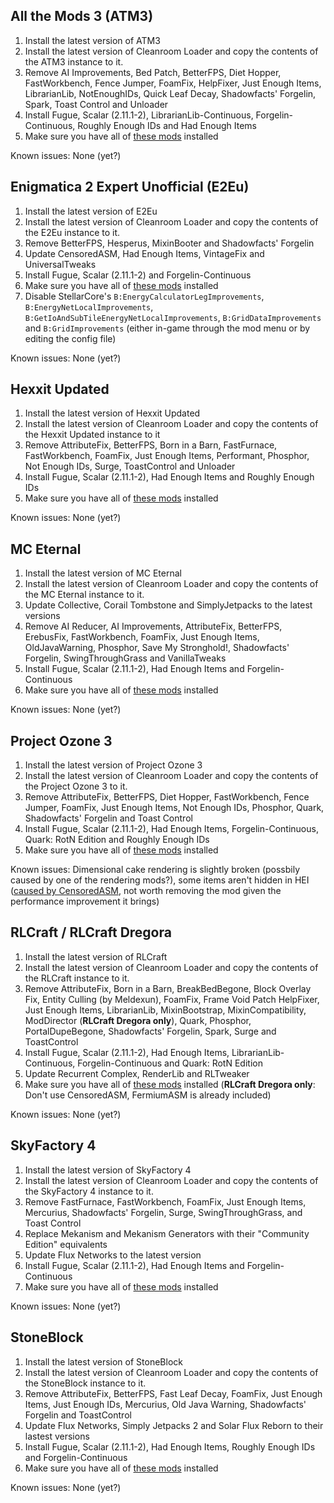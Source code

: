 ## All the Mods 3 (ATM3)

1. Install the latest version of ATM3
2. Install the latest version of Cleanroom Loader and copy the contents of the ATM3 instance to it.
3. Remove AI Improvements, Bed Patch, BetterFPS, Diet Hopper, FastWorkbench, Fence Jumper, FoamFix, HelpFixer, Just Enough Items, LibrarianLib, NotEnoughIDs, Quick Leaf Decay, Shadowfacts' Forgelin, Spark, Toast Control and Unloader
4. Install Fugue, Scalar (2.11.1-2), LibrarianLib-Continuous, Forgelin-Continuous, Roughly Enough IDs and Had Enough Items
5. Make sure you have all of [these mods](https://github.com/Radk6/MC-Optimization-Guide/blob/main/mods-n-stuff/1.12.2.md) installed

Known issues: None (yet?)

## Enigmatica 2 Expert Unofficial (E2Eu)

1. Install the latest version of E2Eu
2. Install the latest version of Cleanroom Loader and copy the contents of the E2Eu instance to it.
3. Remove BetterFPS, Hesperus, MixinBooter and Shadowfacts' Forgelin
4. Update CensoredASM, Had Enough Items, VintageFix and UniversalTweaks
5. Install Fugue, Scalar (2.11.1-2) and Forgelin-Continuous
6. Make sure you have all of [these mods](https://github.com/Radk6/MC-Optimization-Guide/blob/main/mods-n-stuff/1.12.2.md) installed
7. Disable StellarCore's `B:EnergyCalculatorLegImprovements`, `B:EnergyNetLocalImprovements`, `B:GetIoAndSubTileEnergyNetLocalImprovements`, `B:GridDataImprovements` and `B:GridImprovements` (either in-game through the mod menu or by editing the config file)
 
Known issues: None (yet?)

## Hexxit Updated

1. Install the latest version of Hexxit Updated
2. Install the latest version of Cleanroom Loader and copy the contents of the Hexxit Updated instance to it
3. Remove AttributeFix, BetterFPS, Born in a Barn, FastFurnace, FastWorkbench, FoamFix, Just Enough Items, Performant, Phosphor, Not Enough IDs, Surge, ToastControl and Unloader
4. Install Fugue, Scalar (2.11.1-2), Had Enough Items and Roughly Enough IDs
5. Make sure you have all of [these mods](https://github.com/Radk6/MC-Optimization-Guide/blob/main/mods-n-stuff/1.12.2.md) installed 

Known issues: None (yet?)

## MC Eternal

1. Install the latest version of MC Eternal
2. Install the latest version of Cleanroom Loader and copy the contents of the MC Eternal instance to it.
3. Update Collective, Corail Tombstone and SimplyJetpacks to the latest versions
4. Remove AI Reducer, AI Improvements, AttributeFix, BetterFPS, ErebusFix, FastWorkbench, FoamFix, Just Enough Items, OldJavaWarning, Phosphor, Save My Stronghold!, Shadowfacts' Forgelin, SwingThroughGrass and VanillaTweaks
5. Install Fugue, Scalar (2.11.1-2), Had Enough Items and Forgelin-Continuous
6. Make sure you have all of [these mods](https://github.com/Radk6/MC-Optimization-Guide/blob/main/mods-n-stuff/1.12.2.md) installed

Known issues: None (yet?)

## Project Ozone 3

1. Install the latest version of Project Ozone 3
2. Install the latest version of Cleanroom Loader and copy the contents of the Project Ozone 3 to it.
3. Remove AttributeFix, BetterFPS, Diet Hopper, FastWorkbench, Fence Jumper, FoamFix, Just Enough Items, Not Enough IDs, Phosphor, Quark, Shadowfacts' Forgelin and Toast Control
4. Install Fugue, Scalar (2.11.1-2), Had Enough Items, Forgelin-Continuous, Quark: RotN Edition and Roughly Enough IDs
5. Make sure you have all of [these mods](https://github.com/Radk6/MC-Optimization-Guide/blob/main/mods-n-stuff/1.12.2.md) installed

Known issues: Dimensional cake rendering is slightly broken (possbily caused by one of the rendering mods?), some items aren't hidden in HEI ([caused by CensoredASM](https://github.com/LoliKingdom/LoliASM/issues/263), not worth removing the mod given the performance improvement it brings)

## RLCraft / RLCraft Dregora

1. Install the latest version of RLCraft
2. Install the latest version of Cleanroom Loader and copy the contents of the RLCraft instance to it.
3. Remove AttributeFix, Born in a Barn, BreakBedBegone, Block Overlay Fix, Entity Culling (by Meldexun), FoamFix, Frame Void Patch HelpFixer, Just Enough Items, LibrarianLib, MixinBootstrap, MixinCompatibility, ModDirector (**RLCraft Dregora only**), Quark, Phosphor, PortalDupeBegone, Shadowfacts' Forgelin, Spark, Surge and ToastControl
4. Install Fugue, Scalar (2.11.1-2), Had Enough Items, LibrarianLib-Continuous, Forgelin-Continuous and Quark: RotN Edition
5. Update Recurrent Complex, RenderLib and RLTweaker
6. Make sure you have all of [these mods](https://github.com/Radk6/MC-Optimization-Guide/blob/main/mods-n-stuff/1.12.2.md) installed (**RLCraft Dregora only**: Don't use CensoredASM, FermiumASM is already included)

Known issues: None (yet?)

## SkyFactory 4

1. Install the latest version of SkyFactory 4
2. Install the latest version of Cleanroom Loader and copy the contents of the SkyFactory 4 instance to it.
3. Remove FastFurnace, FastWorkbench, FoamFix, Just Enough Items, Mercurius, Shadowfacts' Forgelin, Surge, SwingThroughGrass, and Toast Control 
4. Replace Mekanism and Mekanism Generators with their "Community Edition" equivalents
5. Update Flux Networks to the latest version
6. Install Fugue, Scalar (2.11.1-2), Had Enough Items and Forgelin-Continuous
7. Make sure you have all of [these mods](https://github.com/Radk6/MC-Optimization-Guide/blob/main/mods-n-stuff/1.12.2.md) installed

Known issues: None (yet?)

## StoneBlock

1. Install the latest version of StoneBlock
2. Install the latest version of Cleanroom Loader and copy the contents of the StoneBlock instance to it.
3. Remove AttributeFix, BetterFPS, Fast Leaf Decay, FoamFix, Just Enough Items, Just Enough IDs, Mercurius, Old Java Warning, Shadowfacts' Forgelin and ToastControl
4. Update Flux Networks, Simply Jetpacks 2 and Solar Flux Reborn to their lastest versions
5. Install Fugue, Scalar (2.11.1-2), Had Enough Items, Roughly Enough IDs and Forgelin-Continuous
6. Make sure you have all of [these mods](https://github.com/Radk6/MC-Optimization-Guide/blob/main/mods-n-stuff/1.12.2.md) installed

Known issues: None (yet?)
